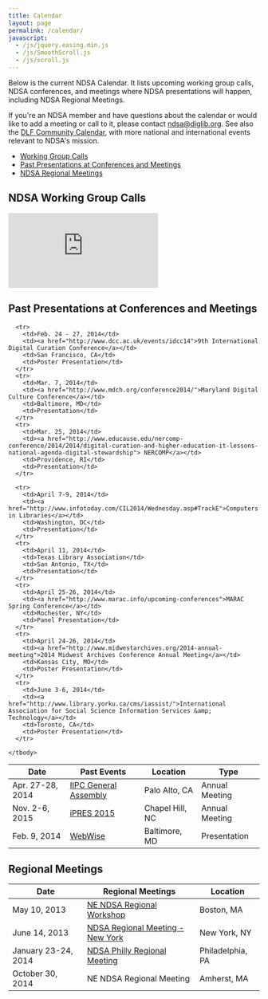 ```yaml
---
title: Calendar
layout: page
permalink: /calendar/
javascript:
  - /js/jquery.easing.min.js
  - /js/SmoothScroll.js
  - /js/scroll.js
---
```


Below is the current NDSA Calendar. It lists upcoming working group calls, NDSA conferences, and meetings where NDSA presentations will happen, including NDSA Regional Meetings.

If you're an NDSA member and have questions about the calendar or would like to add a meeting or call to it, please contact <ndsa@diglib.org>. See also the [DLF Community Calendar](https://www.diglib.org/opportunities/calendar/), with more national and international events relevant to NDSA's mission.

- [Working Group Calls](#working-group-calls)
- [Past Presentations at Conferences and Meetings](#past-presentations-at-conferences-and-meetings)
- [NDSA Regional Meetings](#regional-meetings)

## NDSA Working Group Calls

<div class="embed-responsive embed-responsive-16by9">
  <iframe class="embed-responsive-tiem" src="https://calendar.google.com/calendar/embed?title=NDSA%20Calendar&amp;showTitle=0&amp;wkst=1&amp;bgcolor=%23FFFFFF&amp;src=ndsa.cal%40gmail.com&amp;color=%23182C57&amp;ctz=America%2FNew_York" frameborder="0" scrolling="no"></iframe>
</div>


<!--
<table class="table" summary="NDSA Meeting Calendar">
  <thead>
    <tr>
      <th>Date</th>
      <th>Working Group Calls</th>
      <th>Time (Eastern)</th>
    </tr>
  </thead>
  <tbody>
    <tr>
      <td>Wednesday, Mar. 4, 2015
      </td>
      <td>Content Working Group Monthly Call</td>
      <td>11:00 AM – 12:00 PM </td>
    </tr>
    <tr>
      <td>Thursday, Mar. 12, 2015 </td>
      <td>NDSA Leadership Regular Monthly Meeting
      </td>
      <td>1:00 PM – 2:00 PM</td>
    </tr>
    <tr>
      <td>Friday, Feb. 20, 2015
      </td>
      <td>Geospatial CWG Working Group Monthly Call</td>

      <td>11:00 AM – 12:00 PM </td>
    </tr>
    <tr>
      <td>Monday, Mar. 16, 2015</td>
      <td>Standards &amp; Practices Working Group Monthly Call</td>

      <td>1:00 PM – 2:00 PM</td>
    </tr>
    <tr>
      <td>Tuesday, Mar. 24, 2015</td>
      <td>Infrastructure Working Group Monthly Call</td>

      <td>2:00 PM – 3:00 PM </td>
    </tr>
    <tr>
      <td>Wednesday, Apr. 1, 2015</td>
      <td>Content Working Group Monthly Call</td>

      <td>11:00 AM – 12:00 PM</td>
    </tr>
    <tr>
      <td>Thursday, Apr. 9, 2015 </td>
      <td>NDSA Leadership Regular Monthly Meeting</td>
      <td>1:00 PM – 2:00 PM</td>
    </tr>
    <tr>
      <td>Monday, Apr. 14, 2015 </td>
      <td>Innovation Working Group Bi-monthly Call</td>

      <td>2:00 PM – 3:00 PM </td>
    </tr>


    <tr>
      <td>Friday, Apr. 17, 2015 </td>
      <td>Geospatial CWG Working Group Monthly Call</td>
      <td>11:00 AM – 12:00 PM</td>
    </tr>
    <tr>
      <td>Monday, Apr. 20, 2015</td>
      <td>Standards &amp; Practices Working Group Monthly Call</td>
      <td>1:00 PM – 2:00 PM</td>
    </tr>
    <tr>
      <td>Tuesday, Apr. 28, 2015</td>
      <td>Infrastructure Working Group Monthly Call</td>
      <td>2:00 PM – 3:00 PM </td>
    </tr>
    <tr>
      <td>Wednesday, May 6, 2015</td>
      <td>Content Working Group Monthly Call</td>
      <td>11:00 AM – 12:00 PM</td>
    </tr>
    <tr>
      <td>Thursday, May 14, 2014 </td>
      <td>NDSA Leadership Regular Monthly Meeting</td>
      <td>1:00 PM – 2:00 PM</td>
    </tr>
    <tr>
      <td>Friday, May 15, 2014 </td>
      <td>Geospatial CWG Working Group Monthly Call</td>
      <td>11:00 AM – 12:00 PM</td>
    </tr>
    <tr>
      <td>Monday, May 18, 2014 </td>
      <td>Standards &amp; Practices Working Group Monthly Call</td>
      <td>1:00 PM – 2:00 PM</td>
    </tr>
    <tr>
      <td>Tuesday, May 26, 2014</td>
      <td>Infrastructure Working Group Monthly Call</td>
      <td>2:00 PM – 3:00 PM </td>
    </tr>
  </tbody>
</table>
-->

## Past Presentations at Conferences and Meetings

  <table class="table" summary="NDSA Meeting Archive">
    <thead>
      <tr>
        <th>Date</th>
        <th>Past Events</th>
        <th>Location</th>
        <th>Type</th>
      </tr>
    </thead>
    <tbody>
      <tr>
        <td>Apr. 27-28, 2014</td>
        <td><a href="http://netpreserve.org/general-assembly/2015/overview">IIPC General Assembly</a></td>
        <td>Palo Alto, CA</td>
        <td>Annual Meeting</td>
      </tr>
      <tr>
        <td>Nov. 2-6, 2015</td>
        <td><a href="http://ipres2015.org/">iPRES 2015</a></td>
        <td>Chapel Hill, NC</td>
        <td>Annual Meeting</td>
      </tr>
      <tr>
        <td>Feb. 9, 2014</td>
        <td><a href="http://imlswebwise.chnm.gmu.edu/agenda/">WebWise</a></td>
        <td>Baltimore, MD</td>
        <td> Presentation</td>
      </tr>

      <tr>
        <td>Feb. 24 - 27, 2014</td>
        <td><a href="http://www.dcc.ac.uk/events/idcc14">9th International Digital Curation Conference</a></td>
        <td>San Francisco, CA</td>
        <td>Poster Presentation</td>
      </tr>
      <tr>
        <td>Mar. 7, 2014</td>
        <td><a href="http://www.mdch.org/conference2014/">Maryland Digital Culture Conference</a></td>
        <td>Baltimore, MD</td>
        <td>Presentation</td>
      </tr>
      <tr>
        <td>Mar. 25, 2014</td>
        <td><a href="http://www.educause.edu/nercomp-conference/2014/2014/digital-curation-and-higher-education-it-lessons-national-agenda-digital-stewardship"> NERCOMP</a></td>
        <td>Providence, RI</td>
        <td>Presentation</td>
      </tr>

      <tr>
        <td>April 7-9, 2014</td>
        <td><a href="http://www.infotoday.com/CIL2014/Wednesday.asp#TrackE">Computers in Libraries</a></td>
        <td>Washington, DC</td>
        <td>Presentation</td>
      </tr>
      <tr>
        <td>April 11, 2014</td>
        <td>Texas Library Association</td>
        <td>San Antonio, TX</td>
        <td>Presentation</td>
      </tr>
      <tr>
        <td>April 25-26, 2014</td>
        <td><a href="http://www.marac.info/upcoming-conferences">MARAC Spring Conference</a></td>
        <td>Rochester, NY</td>
        <td>Panel Presentation</td>
      </tr>
      <tr>
        <td>April 24-26, 2014</td>
        <td><a href="http://www.midwestarchives.org/2014-annual-meeting">2014 Midwest Archives Conference Annual Meeting</a></td>
        <td>Kansas City, MO</td>
        <td>Poster Presentation</td>
      </tr>
      <tr>
        <td>June 3-6, 2014</td>
        <td><a href="http://www.library.yorku.ca/cms/iassist/">International Association for Social Science Information Services &amp; Technology</a></td>
        <td>Toronto, CA</td>
        <td>Poster Presentation</td>
      </tr>

    </tbody>
  </table>

  <h2 id="regional-meetings">Regional Meetings</h2>

  <table class="table" summary="Regional NDSA Meetings">
    <thead>
      <tr>
        <th>Date</th>
        <th>Regional Meetings</th>
        <th>Location</th>
      </tr>
    </thead>
    <tr>
      <td>May 10, 2013</td>
      <td>
        <a href="http://projects.iq.harvard.edu/ne_ndsa">NE NDSA Regional Workshop</a>
      </td>
      <td>Boston, MA</td>
    </tr>
    <tr>
      <td>June 14, 2013</td>
      <td><a href="http://camps.nycdigital.org/ndsa/">NDSA Regional Meeting - New York</a></td>
      <td>New York, NY</td>
    </tr>
    <tr>
      <td>January 23-24, 2014</td>
      <td><a href="http://www.librarycompany.org/events/ndsaregional/How%20Do%20We%20Approach%20Becoming%20a%20Regional%20Hub%20of%20DPLA.pdf">NDSA Philly Regional Meeting</a></td>
      <td>Philadelphia, PA</td>
    </tr>
    <tr>
      <td>October 30, 2014</td>
      <td>NE NDSA Regional Meeting</td>
      <td>Amherst, MA</td>
    </tr>
  </tbody>
</table>

<div class="scroll-to-top">&nbsp;</div>
